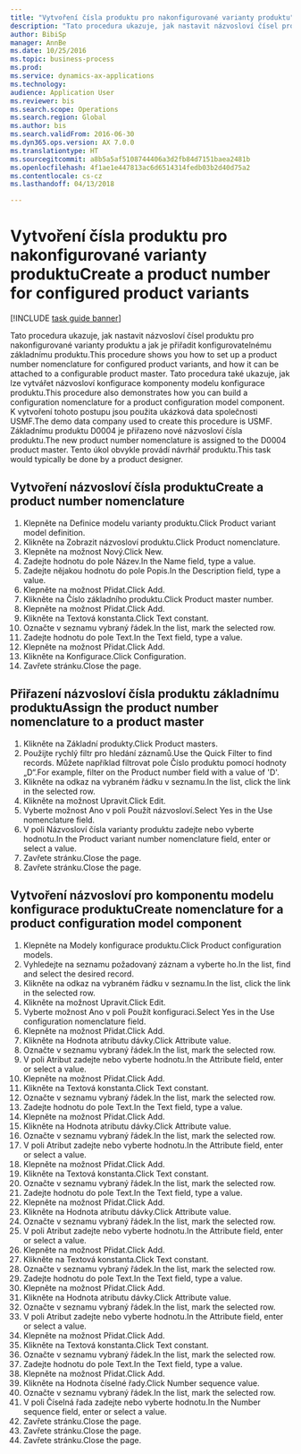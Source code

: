 ```yaml
--- 
title: "Vytvoření čísla produktu pro nakonfigurované varianty produktu"
description: "Tato procedura ukazuje, jak nastavit názvosloví čísel produktu pro nakonfigurované varianty produktu a jak je přiřadit konfigurovatelnému základnímu produktu."
author: BibiSp
manager: AnnBe
ms.date: 10/25/2016
ms.topic: business-process
ms.prod: 
ms.service: dynamics-ax-applications
ms.technology: 
audience: Application User
ms.reviewer: bis
ms.search.scope: Operations
ms.search.region: Global
ms.author: bis
ms.search.validFrom: 2016-06-30
ms.dyn365.ops.version: AX 7.0.0
ms.translationtype: HT
ms.sourcegitcommit: a8b5a5af5108744406a3d2fb84d7151baea2481b
ms.openlocfilehash: 4f1ae1e447813ac6d6514314fedb03b2d40d75a2
ms.contentlocale: cs-cz
ms.lasthandoff: 04/13/2018

---
```

# <a name="create-a-product-number-for-configured-product-variants"></a><span data-ttu-id="05942-103">Vytvoření čísla produktu pro nakonfigurované varianty produktu</span><span class="sxs-lookup"><span data-stu-id="05942-103">Create a product number for configured product variants</span></span>

[!INCLUDE [task guide banner](../../includes/task-guide-banner.md)]

<span data-ttu-id="05942-104">Tato procedura ukazuje, jak nastavit názvosloví čísel produktu pro nakonfigurované varianty produktu a jak je přiřadit konfigurovatelnému základnímu produktu.</span><span class="sxs-lookup"><span data-stu-id="05942-104">This procedure shows you how to set up a product number nomenclature for configured product variants, and how it can be attached to a configurable product master.</span></span> <span data-ttu-id="05942-105">Tato procedura také ukazuje, jak lze vytvářet názvosloví konfigurace komponenty modelu konfigurace produktu.</span><span class="sxs-lookup"><span data-stu-id="05942-105">This procedure also demonstrates how you can build a configuration nomenclature for a product configuration model component.</span></span> <span data-ttu-id="05942-106">K vytvoření tohoto postupu jsou použita ukázková data společnosti USMF.</span><span class="sxs-lookup"><span data-stu-id="05942-106">The demo data company used to create this procedure is USMF.</span></span> <span data-ttu-id="05942-107">Základnímu produktu D0004 je přiřazeno nové názvosloví čísla produktu.</span><span class="sxs-lookup"><span data-stu-id="05942-107">The new product number nomenclature is assigned to the D0004 product master.</span></span> <span data-ttu-id="05942-108">Tento úkol obvykle provádí návrhář produktu.</span><span class="sxs-lookup"><span data-stu-id="05942-108">This task would typically be done by a product designer.</span></span>


## <a name="create-a-product-number-nomenclature"></a><span data-ttu-id="05942-109">Vytvoření názvosloví čísla produktu</span><span class="sxs-lookup"><span data-stu-id="05942-109">Create a product number nomenclature</span></span>
1. <span data-ttu-id="05942-110">Klepněte na Definice modelu varianty produktu.</span><span class="sxs-lookup"><span data-stu-id="05942-110">Click Product variant model definition.</span></span>
2. <span data-ttu-id="05942-111">Klikněte na Zobrazit názvosloví produktu.</span><span class="sxs-lookup"><span data-stu-id="05942-111">Click Product nomenclature.</span></span>
3. <span data-ttu-id="05942-112">Klepněte na možnost Nový.</span><span class="sxs-lookup"><span data-stu-id="05942-112">Click New.</span></span>
4. <span data-ttu-id="05942-113">Zadejte hodnotu do pole Název.</span><span class="sxs-lookup"><span data-stu-id="05942-113">In the Name field, type a value.</span></span>
5. <span data-ttu-id="05942-114">Zadejte nějakou hodnotu do pole Popis.</span><span class="sxs-lookup"><span data-stu-id="05942-114">In the Description field, type a value.</span></span>
6. <span data-ttu-id="05942-115">Klepněte na možnost Přidat.</span><span class="sxs-lookup"><span data-stu-id="05942-115">Click Add.</span></span>
7. <span data-ttu-id="05942-116">Klikněte na Číslo základního produktu.</span><span class="sxs-lookup"><span data-stu-id="05942-116">Click Product master number.</span></span>
8. <span data-ttu-id="05942-117">Klepněte na možnost Přidat.</span><span class="sxs-lookup"><span data-stu-id="05942-117">Click Add.</span></span>
9. <span data-ttu-id="05942-118">Klikněte na Textová konstanta.</span><span class="sxs-lookup"><span data-stu-id="05942-118">Click Text constant.</span></span>
10. <span data-ttu-id="05942-119">Označte v seznamu vybraný řádek.</span><span class="sxs-lookup"><span data-stu-id="05942-119">In the list, mark the selected row.</span></span>
11. <span data-ttu-id="05942-120">Zadejte hodnotu do pole Text.</span><span class="sxs-lookup"><span data-stu-id="05942-120">In the Text field, type a value.</span></span>
12. <span data-ttu-id="05942-121">Klepněte na možnost Přidat.</span><span class="sxs-lookup"><span data-stu-id="05942-121">Click Add.</span></span>
13. <span data-ttu-id="05942-122">Klikněte na Konfigurace.</span><span class="sxs-lookup"><span data-stu-id="05942-122">Click Configuration.</span></span>
14. <span data-ttu-id="05942-123">Zavřete stránku.</span><span class="sxs-lookup"><span data-stu-id="05942-123">Close the page.</span></span>

## <a name="assign-the-product-number-nomenclature-to-a-product-master"></a><span data-ttu-id="05942-124">Přiřazení názvosloví čísla produktu základnímu produktu</span><span class="sxs-lookup"><span data-stu-id="05942-124">Assign the product number nomenclature to a product master</span></span>
1. <span data-ttu-id="05942-125">Klikněte na Základní produkty.</span><span class="sxs-lookup"><span data-stu-id="05942-125">Click Product masters.</span></span>
2. <span data-ttu-id="05942-126">Použijte rychlý filtr pro hledání záznamů.</span><span class="sxs-lookup"><span data-stu-id="05942-126">Use the Quick Filter to find records.</span></span> <span data-ttu-id="05942-127">Můžete například filtrovat pole Číslo produktu pomocí hodnoty „D“.</span><span class="sxs-lookup"><span data-stu-id="05942-127">For example, filter on the Product number field with a value of 'D'.</span></span>
3. <span data-ttu-id="05942-128">Klikněte na odkaz na vybraném řádku v seznamu.</span><span class="sxs-lookup"><span data-stu-id="05942-128">In the list, click the link in the selected row.</span></span>
4. <span data-ttu-id="05942-129">Klikněte na možnost Upravit.</span><span class="sxs-lookup"><span data-stu-id="05942-129">Click Edit.</span></span>
5. <span data-ttu-id="05942-130">Vyberte možnost Ano v poli Použít názvosloví.</span><span class="sxs-lookup"><span data-stu-id="05942-130">Select Yes in the Use nomenclature field.</span></span>
6. <span data-ttu-id="05942-131">V poli Názvosloví čísla varianty produktu zadejte nebo vyberte hodnotu.</span><span class="sxs-lookup"><span data-stu-id="05942-131">In the Product variant number nomenclature field, enter or select a value.</span></span>
7. <span data-ttu-id="05942-132">Zavřete stránku.</span><span class="sxs-lookup"><span data-stu-id="05942-132">Close the page.</span></span>
8. <span data-ttu-id="05942-133">Zavřete stránku.</span><span class="sxs-lookup"><span data-stu-id="05942-133">Close the page.</span></span>

## <a name="create-nomenclature-for-a-product-configuration-model-component"></a><span data-ttu-id="05942-134">Vytvoření názvosloví pro komponentu modelu konfigurace produktu</span><span class="sxs-lookup"><span data-stu-id="05942-134">Create nomenclature for a product configuration model component</span></span>
1. <span data-ttu-id="05942-135">Klepněte na Modely konfigurace produktu.</span><span class="sxs-lookup"><span data-stu-id="05942-135">Click Product configuration models.</span></span>
2. <span data-ttu-id="05942-136">Vyhledejte na seznamu požadovaný záznam a vyberte ho.</span><span class="sxs-lookup"><span data-stu-id="05942-136">In the list, find and select the desired record.</span></span>
3. <span data-ttu-id="05942-137">Klikněte na odkaz na vybraném řádku v seznamu.</span><span class="sxs-lookup"><span data-stu-id="05942-137">In the list, click the link in the selected row.</span></span>
4. <span data-ttu-id="05942-138">Klikněte na možnost Upravit.</span><span class="sxs-lookup"><span data-stu-id="05942-138">Click Edit.</span></span>
5. <span data-ttu-id="05942-139">Vyberte možnost Ano v poli Použít konfiguraci.</span><span class="sxs-lookup"><span data-stu-id="05942-139">Select Yes in the Use configuration nomenclature field.</span></span>
6. <span data-ttu-id="05942-140">Klepněte na možnost Přidat.</span><span class="sxs-lookup"><span data-stu-id="05942-140">Click Add.</span></span>
7. <span data-ttu-id="05942-141">Klikněte na Hodnota atributu dávky.</span><span class="sxs-lookup"><span data-stu-id="05942-141">Click Attribute value.</span></span>
8. <span data-ttu-id="05942-142">Označte v seznamu vybraný řádek.</span><span class="sxs-lookup"><span data-stu-id="05942-142">In the list, mark the selected row.</span></span>
9. <span data-ttu-id="05942-143">V poli Atribut zadejte nebo vyberte hodnotu.</span><span class="sxs-lookup"><span data-stu-id="05942-143">In the Attribute field, enter or select a value.</span></span>
10. <span data-ttu-id="05942-144">Klepněte na možnost Přidat.</span><span class="sxs-lookup"><span data-stu-id="05942-144">Click Add.</span></span>
11. <span data-ttu-id="05942-145">Klikněte na Textová konstanta.</span><span class="sxs-lookup"><span data-stu-id="05942-145">Click Text constant.</span></span>
12. <span data-ttu-id="05942-146">Označte v seznamu vybraný řádek.</span><span class="sxs-lookup"><span data-stu-id="05942-146">In the list, mark the selected row.</span></span>
13. <span data-ttu-id="05942-147">Zadejte hodnotu do pole Text.</span><span class="sxs-lookup"><span data-stu-id="05942-147">In the Text field, type a value.</span></span>
14. <span data-ttu-id="05942-148">Klepněte na možnost Přidat.</span><span class="sxs-lookup"><span data-stu-id="05942-148">Click Add.</span></span>
15. <span data-ttu-id="05942-149">Klikněte na Hodnota atributu dávky.</span><span class="sxs-lookup"><span data-stu-id="05942-149">Click Attribute value.</span></span>
16. <span data-ttu-id="05942-150">Označte v seznamu vybraný řádek.</span><span class="sxs-lookup"><span data-stu-id="05942-150">In the list, mark the selected row.</span></span>
17. <span data-ttu-id="05942-151">V poli Atribut zadejte nebo vyberte hodnotu.</span><span class="sxs-lookup"><span data-stu-id="05942-151">In the Attribute field, enter or select a value.</span></span>
18. <span data-ttu-id="05942-152">Klepněte na možnost Přidat.</span><span class="sxs-lookup"><span data-stu-id="05942-152">Click Add.</span></span>
19. <span data-ttu-id="05942-153">Klikněte na Textová konstanta.</span><span class="sxs-lookup"><span data-stu-id="05942-153">Click Text constant.</span></span>
20. <span data-ttu-id="05942-154">Označte v seznamu vybraný řádek.</span><span class="sxs-lookup"><span data-stu-id="05942-154">In the list, mark the selected row.</span></span>
21. <span data-ttu-id="05942-155">Zadejte hodnotu do pole Text.</span><span class="sxs-lookup"><span data-stu-id="05942-155">In the Text field, type a value.</span></span>
22. <span data-ttu-id="05942-156">Klepněte na možnost Přidat.</span><span class="sxs-lookup"><span data-stu-id="05942-156">Click Add.</span></span>
23. <span data-ttu-id="05942-157">Klikněte na Hodnota atributu dávky.</span><span class="sxs-lookup"><span data-stu-id="05942-157">Click Attribute value.</span></span>
24. <span data-ttu-id="05942-158">Označte v seznamu vybraný řádek.</span><span class="sxs-lookup"><span data-stu-id="05942-158">In the list, mark the selected row.</span></span>
25. <span data-ttu-id="05942-159">V poli Atribut zadejte nebo vyberte hodnotu.</span><span class="sxs-lookup"><span data-stu-id="05942-159">In the Attribute field, enter or select a value.</span></span>
26. <span data-ttu-id="05942-160">Klepněte na možnost Přidat.</span><span class="sxs-lookup"><span data-stu-id="05942-160">Click Add.</span></span>
27. <span data-ttu-id="05942-161">Klikněte na Textová konstanta.</span><span class="sxs-lookup"><span data-stu-id="05942-161">Click Text constant.</span></span>
28. <span data-ttu-id="05942-162">Označte v seznamu vybraný řádek.</span><span class="sxs-lookup"><span data-stu-id="05942-162">In the list, mark the selected row.</span></span>
29. <span data-ttu-id="05942-163">Zadejte hodnotu do pole Text.</span><span class="sxs-lookup"><span data-stu-id="05942-163">In the Text field, type a value.</span></span>
30. <span data-ttu-id="05942-164">Klepněte na možnost Přidat.</span><span class="sxs-lookup"><span data-stu-id="05942-164">Click Add.</span></span>
31. <span data-ttu-id="05942-165">Klikněte na Hodnota atributu dávky.</span><span class="sxs-lookup"><span data-stu-id="05942-165">Click Attribute value.</span></span>
32. <span data-ttu-id="05942-166">Označte v seznamu vybraný řádek.</span><span class="sxs-lookup"><span data-stu-id="05942-166">In the list, mark the selected row.</span></span>
33. <span data-ttu-id="05942-167">V poli Atribut zadejte nebo vyberte hodnotu.</span><span class="sxs-lookup"><span data-stu-id="05942-167">In the Attribute field, enter or select a value.</span></span>
34. <span data-ttu-id="05942-168">Klepněte na možnost Přidat.</span><span class="sxs-lookup"><span data-stu-id="05942-168">Click Add.</span></span>
35. <span data-ttu-id="05942-169">Klikněte na Textová konstanta.</span><span class="sxs-lookup"><span data-stu-id="05942-169">Click Text constant.</span></span>
36. <span data-ttu-id="05942-170">Označte v seznamu vybraný řádek.</span><span class="sxs-lookup"><span data-stu-id="05942-170">In the list, mark the selected row.</span></span>
37. <span data-ttu-id="05942-171">Zadejte hodnotu do pole Text.</span><span class="sxs-lookup"><span data-stu-id="05942-171">In the Text field, type a value.</span></span>
38. <span data-ttu-id="05942-172">Klepněte na možnost Přidat.</span><span class="sxs-lookup"><span data-stu-id="05942-172">Click Add.</span></span>
39. <span data-ttu-id="05942-173">Klikněte na Hodnota číselné řady.</span><span class="sxs-lookup"><span data-stu-id="05942-173">Click Number sequence value.</span></span>
40. <span data-ttu-id="05942-174">Označte v seznamu vybraný řádek.</span><span class="sxs-lookup"><span data-stu-id="05942-174">In the list, mark the selected row.</span></span>
41. <span data-ttu-id="05942-175">V poli Číselná řada zadejte nebo vyberte hodnotu.</span><span class="sxs-lookup"><span data-stu-id="05942-175">In the Number sequence field, enter or select a value.</span></span>
42. <span data-ttu-id="05942-176">Zavřete stránku.</span><span class="sxs-lookup"><span data-stu-id="05942-176">Close the page.</span></span>
43. <span data-ttu-id="05942-177">Zavřete stránku.</span><span class="sxs-lookup"><span data-stu-id="05942-177">Close the page.</span></span>
44. <span data-ttu-id="05942-178">Zavřete stránku.</span><span class="sxs-lookup"><span data-stu-id="05942-178">Close the page.</span></span>



